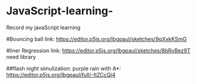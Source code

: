 # JavaScript-learning-

Record my javaScript learning 

#Bouncing ball link: https://editor.p5js.org/lbgpaul/sketches/9qXxkKSmG


#liner Regression link: https://editor.p5js.org/lbgpaul/sketches/8bRvBez9T
need library 

<script src="https://cdn.jsdelivr.net/npm/@tensorflow/tfjs@2.0.0/dist/tf.min.js"></script>


##flash night simulization: purple rain with A*:
https://editor.p5js.org/lbgpaul/full/-ItZCcQj4

